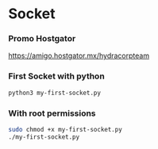 # Socket

### Promo Hostgator
https://amigo.hostgator.mx/hydracorpteam

### First Socket with python
```bash
python3 my-first-socket.py
```
### With root permissions

```bash
sudo chmod +x my-first-socket.py
./my-first-socket.py
```

